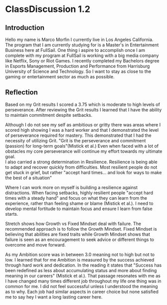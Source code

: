 # ClassDiscussion 1.2 
## Introduction 

Hello my name is Marco Morfin I currently live in Los Angeles California. The program that I am currently studying for is a Master's in Entertainment Business here at FullSail. One thing i aspire to accomplish once I am complete with my program at FullSail is working with a big media company like Netflix, Sony or Riot Games. I recently completed my Bachelors degree in Esports Management, Production and Performance from Harrisburg University of Science and Technology. So I want to stay as close to the gaming or entertainment sector as much as possible. 

## Reflection 

Based on my Grit results I scored a 3.75 which is moderate to high levels of perseverance. After reviewing the Grit results I learned that I have the ability to maintain commitment despite setbacks. 

Although I do not see my self as ambitious or gritty there was areas where I scored high showing I was a hard worker and that I demonstrated the level of perseverance required for mastery. This demonstrated that I had the necessity of utilizing Grit. "Grit is the perseverance and commitment (passion) for long-term goals"(Mistick et al.) Even when faced with a lot of obstacles my core perseverance will continue my effort towards my ultimate goal.  
I also carried a strong determination in Resilience. Resilience is being able to adapt and recover quickly from difficulties. Most resilient people do not get stuck in grief, but rather "accept hard times... and look for ways to make the best of a situation" 

Where I can work more on myself is building a resilience against distractions.  When facing setbacks, highly resilient people "accept hard times with a steady hand" and focus on what they can learn from the experience, rather than feeling shame or blame (Mistick et al.). I need to develop mental fortitude to maintain focus and ensure I learn from false starts.

Stretch shows how Growth vs Fixed Mindset deal with failure. The recommended approach is to follow the Growth Mindset. 
Fixed Mindset is believing that abilities are fixed traits while Growth Mindset shows that failure is seen as an encouragement to seek advice or different things to overcome and move forward. 

As my Ambition score was in between 3.0 meaning not to high but not to low. I learned that for me Ambition is measured by the success achieved through hard work and dedication. In the reading it states that "Success has been redefined as less about accumulating status and more about finding meaning in our careers" (Mistick et al.). That passage resonates with me as I have changed many times different job throughout my life one thing was in common for me. I did not feel successful unless I understood the meaning as to why. Each job had similar aspects in career choice but none satisfied me to say hey I want a long lasting career here. 


